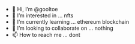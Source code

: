 - 👋 Hi, I’m @gooltoe
- 👀 I’m interested in ... nfts
- 🌱 I’m currently learning ... ethereum blockchain
- 💞️ I’m looking to collaborate on ... nothing
- 📫 How to reach me ... dont

